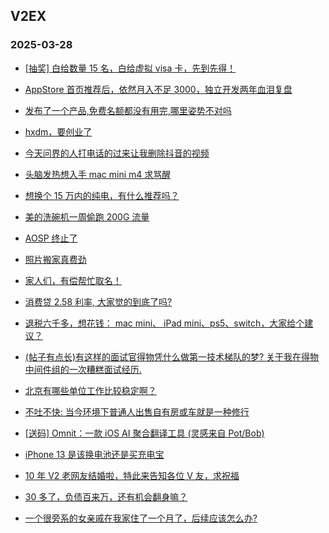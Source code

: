 ## V2EX 
### 2025-03-28

+ [[抽奖] 白给数量 15 名，白给虚拟 visa 卡，先到先得！](https://www.v2ex.com/t/1121515)

+ [AppStore 首页推荐后，依然月入不足 3000，独立开发两年血泪复盘](https://www.v2ex.com/t/1121385)

+ [发布了一个产品,免费名额都没有用完,哪里姿势不对吗](https://www.v2ex.com/t/1121378)

+ [hxdm，要创业了](https://www.v2ex.com/t/1121404)

+ [今天问界的人打电话的过来让我删除抖音的视频](https://www.v2ex.com/t/1121577)

+ [头脑发热想入手 mac mini m4 求骂醒](https://www.v2ex.com/t/1121410)

+ [想换个 15 万内的纯电，有什么推荐吗？](https://www.v2ex.com/t/1121376)

+ [美的洗碗机一周偷跑 200G 流量](https://www.v2ex.com/t/1121349)

+ [AOSP 终止了](https://www.v2ex.com/t/1121473)

+ [照片搬家真费劲](https://www.v2ex.com/t/1121435)

+ [家人们，有偿帮忙取名！](https://www.v2ex.com/t/1121569)

+ [消费贷 2.58 利率, 大家觉的到底了吗?](https://www.v2ex.com/t/1121531)

+ [退税六千多，想花钱： mac mini、 iPad mini、ps5、switch，大家给个建议？](https://www.v2ex.com/t/1121462)

+ [(帖子有点长)有这样的面试官得物凭什么做第一技术梯队的梦? 关于我在得物中间件组的一次糟糕面试经历.](https://www.v2ex.com/t/1121646)

+ [北京有哪些单位工作比较稳定啊？](https://www.v2ex.com/t/1121664)

+ [不吐不快: 当今环境下普通人出售自有房或车就是一种修行](https://www.v2ex.com/t/1121587)

+ [[送码] Omnit：一款 iOS AI 聚合翻译工具 (灵感来自 Pot/Bob)](https://www.v2ex.com/t/1121656)

+ [iPhone 13 是该换电池还是买充电宝](https://www.v2ex.com/t/1121652)

+ [10 年 V2 老网友结婚啦，特此来告知各位 V 友，求祝福](https://www.v2ex.com/t/1121713)

+ [30 多了，负债百来万，还有机会翻身嘛？](https://www.v2ex.com/t/1121755)

+ [一个很旁系的女亲戚在我家住了一个月了，后续应该怎么办?](https://www.v2ex.com/t/1121768)

